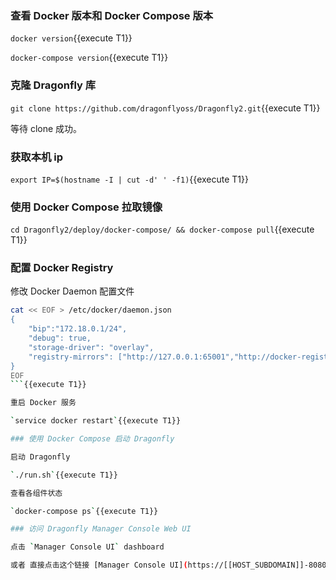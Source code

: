 ### 查看 Docker 版本和 Docker Compose 版本

`docker version`{{execute T1}}

`docker-compose version`{{execute T1}}

### 克隆 Dragonfly 库

`git clone https://github.com/dragonflyoss/Dragonfly2.git`{{execute T1}}

等待 clone 成功。

### 获取本机 ip

`export IP=$(hostname -I | cut -d' ' -f1)`{{execute T1}}

### 使用 Docker Compose 拉取镜像

`cd Dragonfly2/deploy/docker-compose/ && docker-compose pull`{{execute T1}}

### 配置 Docker Registry

修改 Docker Daemon 配置文件

```sh
cat << EOF > /etc/docker/daemon.json
{
    "bip":"172.18.0.1/24",
    "debug": true,
    "storage-driver": "overlay",
    "registry-mirrors": ["http://127.0.0.1:65001","http://docker-registry-mirror.katacoda.com"]
}
EOF
```{{execute T1}}

重启 Docker 服务

`service docker restart`{{execute T1}}

### 使用 Docker Compose 启动 Dragonfly

启动 Dragonfly

`./run.sh`{{execute T1}}

查看各组件状态

`docker-compose ps`{{execute T1}}

### 访问 Dragonfly Manager Console Web UI

点击 `Manager Console UI` dashboard

或者 直接点击这个链接 [Manager Console UI](https://[[HOST_SUBDOMAIN]]-8080-[[KATACODA_HOST]].environments.katacoda.com)
